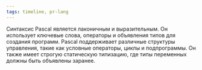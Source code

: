 ```yaml
---
tags: timeline, pr-lang
--- 
```


<span 
	  class='ob-timelines-interpretation' 
	  data-date='1970-02-21' 
	  data-event_title='Pascal' 
	  data-class='pr-lang' 
	  data-interpretation_number='0'
	  data-title='Синтаксис'
	  > 
</span>

Синтаксис Pascal является лаконичным и выразительным. Он использует ключевые слова, операторы и объявления типов для создания программ. Pascal поддерживает различные структуры управления, такие как условные операторы, циклы и подпрограммы. Он также имеет строгую статическую типизацию, где типы переменных должны быть объявлены заранее.